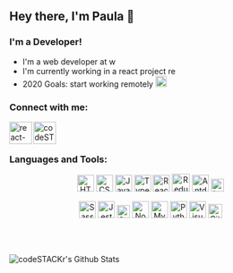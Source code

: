 ## Hey there, I'm Paula 👋

### I'm a Developer!
- I'm a web developer at [<img alt="wavecom" height="14px" src="https://www.wavecom.pt/wp-content/uploads/2019/12/Default-logo.png" />][wavecom]
- I'm currently working in a react project [<img alt="react-solitaire-1995" height="14px" src="https://react-solitaire-1995.netlify.app/static/media/icon.1b164db7.png" />][project]
- 2020 Goals: start working remotely <img alt="remote" height="20px" src="https://image.flaticon.com/icons/svg/3169/3169211.svg" />

### Connect with me:

[<img align="left" alt="react-solitaire-1995" height="40px" src="https://react-solitaire-1995.netlify.app/static/media/icon.1b164db7.png" />][project]
[<img align="left" alt="codeSTACKr | LinkedIn" height="40px" src="https://image.flaticon.com/icons/svg/174/174857.svg" />][linkedin]

<br />
<br />

### Languages and Tools:

<p align="center">
<img alt="HTML5" height="30px" src="https://images.vexels.com/media/users/3/166383/isolated/preview/6024bc5746d7436c727825dc4fc23c22-html-programming-language-icon-by-vexels.png" />
<img alt="CSS3" height="30px" src="https://3.bp.blogspot.com/-oRSUw_TmO9o/XIb61m88fcI/AAAAAAAAIq0/vnxl2zzsXEQsnHI2fH4GjKu_ZT0urRo4wCK4BGAYYCw/s1600/icon%2Bcss%2B3.png" />
<img alt="Javascript" height="30px" src="https://encrypted-tbn0.gstatic.com/images?q=tbn%3AANd9GcTGnwhltDp6v141Wc08D17U-3zGku-gjJEgNg&usqp=CAU" />
<img alt="Typescript" height="30px" src="https://img2.pngio.com/microsoft-delivers-typescript-30-angular-support-coming-soon-typescript-png-816_816.png" />
<img alt="React" height="30px" src="https://scand.com/wp-content/uploads/2019/10/React.js_logo-512.png" />
<img alt="Redux-Saga" height="32px" src="https://user-images.githubusercontent.com/4254571/67069175-f38f7200-f19b-11e9-8a90-cf7dd763f86d.png" />
<img alt="Antd" height="30px" src="https://gw.alipayobjects.com/zos/rmsportal/KDpgvguMpGfqaHPjicRK.svg" />
<img alt="Less" height="23px" src="https://prepros.io/img/home/less.png" />
</p>
<p align="center">
  <img alt="Sass" height="30px" src="https://www.abeautifulsite.net/uploads/2017/02/sass.png?width=600&key=a18980ed50ba77f256a580d00ba54a8fe80d85f7a96bbe3ff3463890acc91fca" />
<img alt="Jest" height="30px" src="https://upload-icon.s3.us-east-2.amazonaws.com/uploads/icons/png/5894313931548218185-512.png" />
<img alt="Cypress" height="23px" src="https://miro.medium.com/max/836/0*9Int-Yddzzkf3Me3.png" />
<img alt="Node" height="30px" src="https://upload.wikimedia.org/wikipedia/commons/thumb/d/d9/Node.js_logo.svg/1280px-Node.js_logo.svg.png" />
<img alt="MySQL" height="30px" src="https://www.freepnglogos.com/uploads/logo-mysql-png/logo-mysql-mysql-and-moodle-elearningworld-5.png" />
<img alt="Python" height="30px" src="https://dwain.mylaserlevelguide.com/pic/13570248_full-clipart-python-76-python-python-log-python-logo-clipart-clipartlook.png" />
<img alt="Visual Studio Code" height="30px" src="https://upload.wikimedia.org/wikipedia/commons/thumb/9/9a/Visual_Studio_Code_1.35_icon.svg/1024px-Visual_Studio_Code_1.35_icon.svg.png" />
<img alt="Git" height="25px" src="https://upload.wikimedia.org/wikipedia/commons/thumb/e/e0/Git-logo.svg/1280px-Git-logo.svg.png" />
</p>

<br />
<br />

<p align="center">
<img align="left" alt="codeSTACKr's Github Stats" src="https://github-readme-stats.vercel.app/api?username=spaulas&show_icons=true&hide_border=true" />
</p>

[wavecom]: https://en.wavecom.pt/
[project]: https://react-solitaire-1995.netlify.app/
[linkedin]: https://www.linkedin.com/in/spaulas/?locale=en_US
